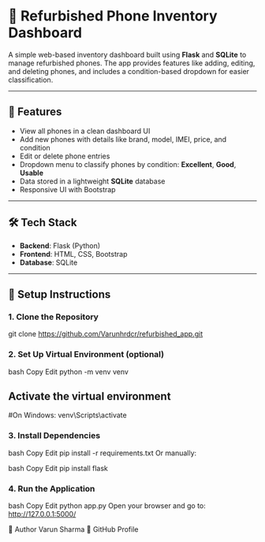 # 📱 Refurbished Phone Inventory Dashboard

A simple web-based inventory dashboard built using **Flask** and **SQLite** to manage refurbished phones. The app provides features like adding, editing, and deleting phones, and includes a condition-based dropdown for easier classification.

---

## 🚀 Features

- View all phones in a clean dashboard UI  
- Add new phones with details like brand, model, IMEI, price, and condition  
- Edit or delete phone entries  
- Dropdown menu to classify phones by condition: **Excellent**, **Good**, **Usable**  
- Data stored in a lightweight **SQLite** database  
- Responsive UI with Bootstrap  

---

## 🛠️ Tech Stack

- **Backend**: Flask (Python)  
- **Frontend**: HTML, CSS, Bootstrap  
- **Database**: SQLite  

---

## 🧰 Setup Instructions

### 1. Clone the Repository
git clone https://github.com/Varunhrdcr/refurbished_app.git



### 2. Set Up Virtual Environment (optional)
bash
Copy
Edit
python -m venv venv
## Activate the virtual environment
#On Windows:
venv\Scripts\activate


### 3. Install Dependencies
bash
Copy
Edit
pip install -r requirements.txt
Or manually:

bash
Copy
Edit
pip install flask


### 4. Run the Application
bash
Copy
Edit
python app.py
Open your browser and go to:
http://127.0.0.1:5000/



👤 Author
Varun Sharma
🔗 GitHub Profile
